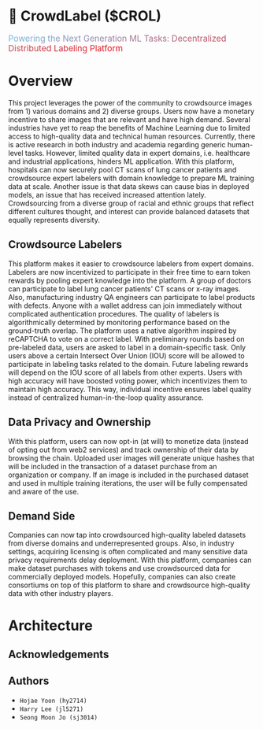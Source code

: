 # 🚀 CrowdLabel ($CROL)
<span style="background: rgb(122,184,226);
background: linear-gradient(90deg, rgba(122,184,226,1) 0%, rgba(235,20,26,1) 100%); font-size: 17px;   -webkit-text-fill-color: transparent;   -webkit-background-clip: text;
">Powering the Next Generation ML Tasks: Decentralized Distributed Labeling Platform</span>
# Overview
This project leverages the power of the community to crowdsource images from 1) various domains and 2) diverse groups. Users now have a monetary incentive to share images that are relevant and have high demand.
Several industries have yet to reap the benefits of Machine Learning due to limited access to high-quality data and technical human resources.
Currently, there is active research in both industry and academia regarding generic human-level tasks.
However, limited quality data in expert domains, i.e. healthcare and industrial applications, hinders ML application.
With this platform, hospitals can now securely pool CT scans of lung cancer patients and crowdsource expert labelers with domain knowledge to prepare ML training data at scale.
Another issue is that data skews can cause bias in deployed models, an issue that has received increased attention lately.
Crowdsourcing from a diverse group of racial and ethnic groups that reflect different cultures thought, and interest can provide balanced datasets that equally represents diversity.

## Crowdsource Labelers
This platform makes it easier to crowdsource labelers from expert domains.
Labelers are now incentivized to participate in their free time to earn token rewards by pooling expert knowledge into the platform.
A group of doctors can participate to label lung cancer patients' CT scans or x-ray images.
Also, manufacturing industry QA engineers can participate to label products with defects.
Anyone with a wallet address can join immediately without complicated authentication procedures.
The quality of labelers is algorithmically determined by monitoring performance based on the ground-truth overlap.
The platform uses a native algorithm inspired by reCAPTCHA to vote on a correct label.
With preliminary rounds based on pre-labeled data, users are asked to label in a domain-specific task.
Only users above a certain Intersect Over Union (IOU) score will be allowed to participate in labeling tasks related to the domain.
Future labeling rewards will depend on the IOU score of all labels from other experts.
Users with high accuracy will have boosted voting power, which incentivizes them to maintain high accuracy.
This way, individual incentive ensures label quality instead of centralized human-in-the-loop quality assurance.

## Data Privacy and Ownership
With this platform, users can now opt-in (at will) to monetize data (instead of opting out from web2 services) and track ownership of their data by browsing the chain.
Uploaded user images will generate unique hashes that will be included in the transaction of a dataset purchase from an organization or company.
If an image is included in the purchased dataset and used in multiple training iterations, the user will be fully compensated and aware of the use.

## Demand Side
Companies can now tap into crowdsourced high-quality labeled datasets from diverse domains and underrepresented groups.
Also, in industry settings, acquiring licensing is often complicated and many sensitive data privacy requirements delay deployment.
With this platform, companies can make dataset purchases with tokens and use crowdsourced data for commercially deployed models.
Hopefully, companies can also create consortiums on top of this platform to share and crowdsource high-quality data with other industry players.

# Architecture

## Acknowledgements

## Authors
- `Hojae Yoon (hy2714)`
- `Harry Lee (jl5271)`
- `Seong Moon Jo (sj3014)`